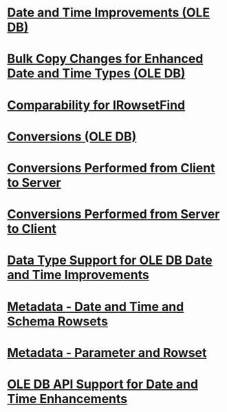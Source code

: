 # [Date and Time Improvements (OLE DB)](date-and-time-improvements-ole-db.md)

# [Bulk Copy Changes for Enhanced Date and Time Types (OLE DB)](bulk-copy-changes-for-enhanced-date-and-time-types-ole-db.md)
# [Comparability for IRowsetFind](comparability-for-irowsetfind.md)
# [Conversions (OLE DB)](conversions-ole-db.md)
# [Conversions Performed from Client to Server](conversions-performed-from-client-to-server.md)
# [Conversions Performed from Server to Client](conversions-performed-from-server-to-client.md)
# [Data Type Support for OLE DB Date and Time Improvements](data-type-support-for-ole-db-date-and-time-improvements.md)
# [Metadata - Date and Time and Schema Rowsets](metadata-date-and-time-and-schema-rowsets.md)
# [Metadata - Parameter and Rowset](metadata-parameter-and-rowset.md)
# [OLE DB API Support for Date and Time Enhancements](ole-db-api-support-for-date-and-time-enhancements.md)
